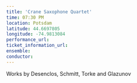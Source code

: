 ```yaml
---
title: 'Crane Saxophone Quartet'
time: 07:30 PM
location: Potsdam
latitude: 44.6697805
longitude: -74.9813084
performance_url: 
ticket_information_url: 
ensemble: 
conductor: 
---
```

Works by Desenclos, Schmitt, Torke and Glazunov